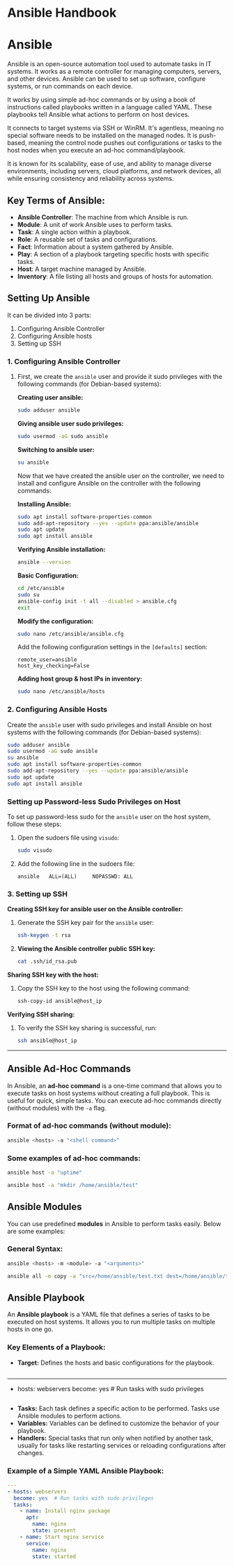 # Ansible Handbook

# Ansible

Ansible is an open-source automation tool used to automate tasks in IT systems. It works as a remote controller for managing computers, servers, and other devices. Ansible can be used to set up software, configure systems, or run commands on each device.

It works by using simple ad-hoc commands or by using a book of instructions called playbooks written in a language called YAML. These playbooks tell Ansible what actions to perform on host devices.

It connects to target systems via SSH or WinRM. It's agentless, meaning no special software needs to be installed on the managed nodes. It is push-based, meaning the control node pushes out configurations or tasks to the host nodes when you execute an ad-hoc command/playbook.

It is known for its scalability, ease of use, and ability to manage diverse environments, including servers, cloud platforms, and network devices, all while ensuring consistency and reliability across systems.

## Key Terms of Ansible:
- **Ansible Controller**: The machine from which Ansible is run.
- **Module**: A unit of work Ansible uses to perform tasks.
- **Task**: A single action within a playbook.
- **Role**: A reusable set of tasks and configurations.
- **Fact**: Information about a system gathered by Ansible.
- **Play**: A section of a playbook targeting specific hosts with specific tasks.
- **Host**: A target machine managed by Ansible.
- **Inventory**: A file listing all hosts and groups of hosts for automation.

## Setting Up Ansible

It can be divided into 3 parts:
1. Configuring Ansible Controller
2. Configuring Ansible hosts
3. Setting up SSH 

### 1. Configuring Ansible Controller

1. First, we create the `ansible` user and provide it sudo privileges with the following commands (for Debian-based systems):

    **Creating user ansible:**
    ```bash
    sudo adduser ansible
    ```

    **Giving ansible user sudo privileges:**
    ```bash
    sudo usermod -aG sudo ansible
    ```

    **Switching to ansible user:**
    ```bash
    su ansible
    ```

    Now that we have created the ansible user on the controller, we need to install and configure Ansible on the controller with the following commands:

    **Installing Ansible:**
    ```bash
    sudo apt install software-properties-common
    sudo add-apt-repository --yes --update ppa:ansible/ansible
    sudo apt update
    sudo apt install ansible
    ```

    **Verifying Ansible installation:**
    ```bash
    ansible --version
    ```

    **Basic Configuration:**
    ```bash
    cd /etc/ansible 
    sudo su
    ansible-config init -t all --disabled > ansible.cfg
    exit
    ```

    **Modify the configuration:**
    ```bash
    sudo nano /etc/ansible/ansible.cfg
    ```
    Add the following configuration settings in the `[defaults]` section:
    ```
    remote_user=ansible
    host_key_checking=False
    ```

    **Adding host group & host IPs in inventory:**
    ```bash
    sudo nano /etc/ansible/hosts
    ```

### 2. Configuring Ansible Hosts

Create the `ansible` user with sudo privileges and install Ansible on host systems with the following commands (for Debian-based systems):

```bash
sudo adduser ansible
sudo usermod -aG sudo ansible
su ansible
sudo apt install software-properties-common
sudo add-apt-repository --yes --update ppa:ansible/ansible
sudo apt update
sudo apt install ansible
```

### Setting up Password-less Sudo Privileges on Host

To set up password-less sudo for the `ansible` user on the host system, follow these steps:

1. Open the sudoers file using `visudo`:
    ```bash
    sudo visudo
    ```

2. Add the following line in the sudoers file:
    ```
    ansible   ALL=(ALL)		NOPASSWD: ALL
    ```

### 3. Setting up SSH

**Creating SSH key for ansible user on the Ansible controller:**

1. Generate the SSH key pair for the `ansible` user:
    ```bash
    ssh-keygen -t rsa
    ```

2. **Viewing the Ansible controller public SSH key:**
    ```bash
    cat .ssh/id_rsa.pub
    ```

**Sharing SSH key with the host:**

1. Copy the SSH key to the host using the following command:
    ```bash
    ssh-copy-id ansible@host_ip
    ```

**Verifying SSH sharing:**

1. To verify the SSH key sharing is successful, run:
    ```bash
    ssh ansible@host_ip
    ```

---

## Ansible Ad-Hoc Commands

In Ansible, an **ad-hoc command** is a one-time command that allows you to execute tasks on host systems without creating a full playbook. This is useful for quick, simple tasks. You can execute ad-hoc commands directly (without modules) with the `-a` flag.

### Format of ad-hoc commands (without module):

```bash
ansible <hosts> -a "<shell command>"
```

### Some examples of ad-hoc commands:

```bash
ansible host -a "uptime"
```
```bash
ansible host -a "mkdir /home/ansible/test"
```
## Ansible Modules

You can use predefined **modules** in Ansible to perform tasks easily. Below are some examples:

### General Syntax:
```bash
ansible <hosts> -m <module> -a "<arguments>"
```
```bash
ansible all -m copy -a "src=/home/ansible/test.txt dest=/home/ansible/test.txt"
```

## Ansible Playbook

An **Ansible playbook** is a YAML file that defines a series of tasks to be executed on host systems. It allows you to run multiple tasks on multiple hosts in one go.

### Key Elements of a Playbook:
- **Target:** Defines the hosts and basic configurations for the playbook.
   ```yaml
---
- hosts: webservers
  become: yes  # Run tasks with sudo privileges
  ```
- **Tasks:** Each task defines a specific action to be performed. Tasks use Ansible modules to perform actions.
- **Variables:** Variables can be defined to customize the behavior of your playbook.
- **Handlers:** Special tasks that run only when notified by another task, usually for tasks like restarting services or reloading configurations after changes.

### Example of a Simple YAML Ansible Playbook:
```yaml
---
- hosts: webservers
  become: yes  # Run tasks with sudo privileges
  tasks:
    - name: Install nginx package
      apt:
        name: nginx
        state: present
    - name: Start nginx service
      service:
        name: nginx
        state: started
```
